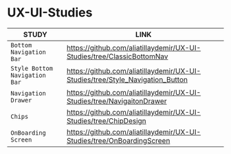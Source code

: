 # UX-UI-Studies

| STUDY | LINK |
| --- | --- |
| `Bottom Navigation Bar` | https://github.com/aliatillaydemir/UX-UI-Studies/tree/ClassicBottomNav |
| `Style Bottom Navigation Bar` | https://github.com/aliatillaydemir/UX-UI-Studies/tree/Style_Navigation_Button |
| `Navigation Drawer` | https://github.com/aliatillaydemir/UX-UI-Studies/tree/NavigaitonDrawer |
| `Chips` | https://github.com/aliatillaydemir/UX-UI-Studies/tree/ChipDesign |
|`OnBoarding Screen`| https://github.com/aliatillaydemir/UX-UI-Studies/tree/OnBoardingScreen |                       
